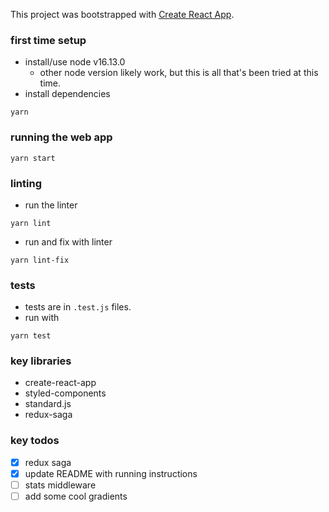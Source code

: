 This project was bootstrapped with [Create React App](https://github.com/facebook/create-react-app).

### first time setup
- install/use node v16.13.0
  - other node version likely work, but this is all that's been tried at this time.
- install dependencies
```
yarn
```

### running the web app
```
yarn start
```

### linting
- run the linter
```
yarn lint
```

- run and fix with linter
```
yarn lint-fix
```

### tests
- tests are in `.test.js` files.
- run with
```
yarn test
```

### key libraries
- create-react-app
- styled-components
- standard.js
- redux-saga

### key todos
- [x] redux saga
- [x] update README with running instructions
- [ ] stats middleware
- [ ] add some cool gradients
